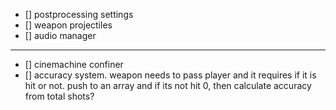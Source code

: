 - [] postprocessing settings
- [] weapon projectiles
- [] audio manager

---

- [] cinemachine confiner
- [] accuracy system. weapon needs to pass player and it requires if it is hit or not.
  push to an array and if its not hit 0, then calculate accuracy from total shots?
